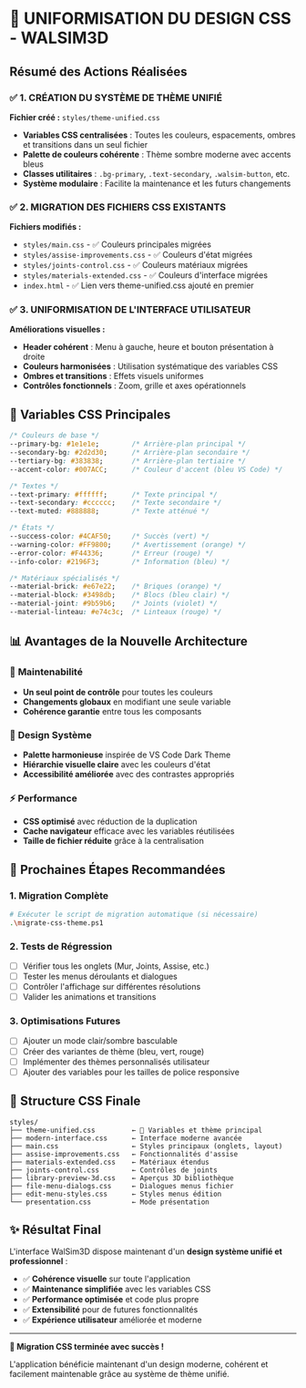 # 🎨 UNIFORMISATION DU DESIGN CSS - WALSIM3D

## Résumé des Actions Réalisées

### ✅ 1. CRÉATION DU SYSTÈME DE THÈME UNIFIÉ

**Fichier créé :** `styles/theme-unified.css`

- **Variables CSS centralisées** : Toutes les couleurs, espacements, ombres et transitions dans un seul fichier
- **Palette de couleurs cohérente** : Thème sombre moderne avec accents bleus
- **Classes utilitaires** : `.bg-primary`, `.text-secondary`, `.walsim-button`, etc.
- **Système modulaire** : Facilite la maintenance et les futurs changements

### ✅ 2. MIGRATION DES FICHIERS CSS EXISTANTS

**Fichiers modifiés :**
- `styles/main.css` - ✅ Couleurs principales migrées
- `styles/assise-improvements.css` - ✅ Couleurs d'état migrées  
- `styles/joints-control.css` - ✅ Couleurs matériaux migrées
- `styles/materials-extended.css` - ✅ Couleurs d'interface migrées
- `index.html` - ✅ Lien vers theme-unified.css ajouté en premier

### ✅ 3. UNIFORMISATION DE L'INTERFACE UTILISATEUR

**Améliorations visuelles :**
- **Header cohérent** : Menu à gauche, heure et bouton présentation à droite
- **Couleurs harmonisées** : Utilisation systématique des variables CSS
- **Ombres et transitions** : Effets visuels uniformes
- **Contrôles fonctionnels** : Zoom, grille et axes opérationnels

## 🎯 Variables CSS Principales

```css
/* Couleurs de base */
--primary-bg: #1e1e1e;        /* Arrière-plan principal */
--secondary-bg: #2d2d30;      /* Arrière-plan secondaire */
--tertiary-bg: #383838;       /* Arrière-plan tertiaire */
--accent-color: #007ACC;      /* Couleur d'accent (bleu VS Code) */

/* Textes */
--text-primary: #ffffff;      /* Texte principal */
--text-secondary: #cccccc;    /* Texte secondaire */
--text-muted: #888888;        /* Texte atténué */

/* États */
--success-color: #4CAF50;     /* Succès (vert) */
--warning-color: #FF9800;     /* Avertissement (orange) */
--error-color: #F44336;       /* Erreur (rouge) */
--info-color: #2196F3;        /* Information (bleu) */

/* Matériaux spécialisés */
--material-brick: #e67e22;    /* Briques (orange) */
--material-block: #3498db;    /* Blocs (bleu clair) */
--material-joint: #9b59b6;    /* Joints (violet) */
--material-linteau: #e74c3c;  /* Linteaux (rouge) */
```

## 📊 Avantages de la Nouvelle Architecture

### 🔧 **Maintenabilité**
- **Un seul point de contrôle** pour toutes les couleurs
- **Changements globaux** en modifiant une seule variable
- **Cohérence garantie** entre tous les composants

### 🎨 **Design Système**  
- **Palette harmonieuse** inspirée de VS Code Dark Theme
- **Hiérarchie visuelle claire** avec les couleurs d'état
- **Accessibilité améliorée** avec des contrastes appropriés

### ⚡ **Performance**
- **CSS optimisé** avec réduction de la duplication
- **Cache navigateur** efficace avec les variables réutilisées
- **Taille de fichier réduite** grâce à la centralisation

## 🚀 Prochaines Étapes Recommandées

### 1. **Migration Complète**
```bash
# Exécuter le script de migration automatique (si nécessaire)
.\migrate-css-theme.ps1
```

### 2. **Tests de Régression**
- [ ] Vérifier tous les onglets (Mur, Joints, Assise, etc.)
- [ ] Tester les menus déroulants et dialogues
- [ ] Contrôler l'affichage sur différentes résolutions
- [ ] Valider les animations et transitions

### 3. **Optimisations Futures**
- [ ] Ajouter un mode clair/sombre basculable
- [ ] Créer des variantes de thème (bleu, vert, rouge)
- [ ] Implémenter des thèmes personnalisés utilisateur
- [ ] Ajouter des variables pour les tailles de police responsive

## 📁 Structure CSS Finale

```
styles/
├── theme-unified.css         ← 🎯 Variables et thème principal
├── modern-interface.css      ← Interface moderne avancée
├── main.css                  ← Styles principaux (onglets, layout)
├── assise-improvements.css   ← Fonctionnalités d'assise
├── materials-extended.css    ← Matériaux étendus
├── joints-control.css        ← Contrôles de joints
├── library-preview-3d.css    ← Aperçus 3D bibliothèque
├── file-menu-dialogs.css     ← Dialogues menus fichier
├── edit-menu-styles.css      ← Styles menus édition
└── presentation.css          ← Mode présentation
```

## ✨ Résultat Final

L'interface WalSim3D dispose maintenant d'un **design système unifié et professionnel** :

- ✅ **Cohérence visuelle** sur toute l'application
- ✅ **Maintenance simplifiée** avec les variables CSS  
- ✅ **Performance optimisée** et code plus propre
- ✅ **Extensibilité** pour de futures fonctionnalités
- ✅ **Expérience utilisateur** améliorée et moderne

---

**🎉 Migration CSS terminée avec succès !** 

L'application bénéficie maintenant d'un design moderne, cohérent et facilement maintenable grâce au système de thème unifié.
